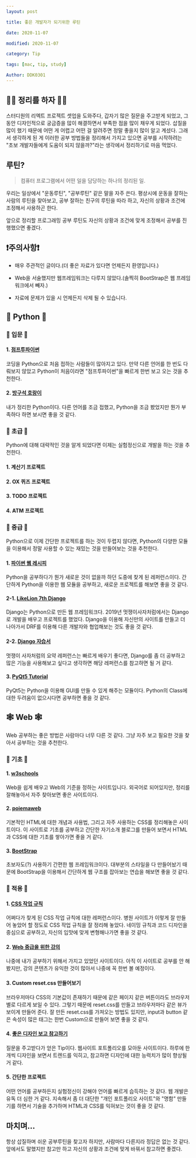 ```yaml
---
layout: post

title: 좋은 개발자가 되기위한 루틴

date: 2020-11-07

modified: 2020-11-07

category: Tip

tags: [mac, tip, study]

Author: DDK0301
---
```


## 🧑‍💻 정리를 하자 🧑‍💻

스터디원의 리엑트 프로젝트 셋업을 도와주다, 갑자기 많은 질문을 주고받게 되었고, 그동안 디자인적으로 궁금증을 많이 해결하면서 부족한 점을 많이 채우게 되었다. 삽질을 많이 했기 때문에 어떤 게 어렵고 어떤 걸 알려주면 정말 좋을지 많이 알고 계셨다. 그래서 생각하게 된 게 이러한 공부 방법들을 정리해서 가지고 있으면 공부를 시작하려는 "초보 개발자들에게 도움이 되지 않을까?"라는 생각에서 정리하기로 마음 먹었다.

## 루틴?

> 컴퓨터 프로그램에서 어떤 일을 담당하는 하나의 정리된 일.

우리는 일상에서 "운동루틴", "공부루틴" 같은 말을 자주 쓴다. 평상시에 운동을 잘하는 사람의 루틴을 찾아보고, 공부 잘하는 친구의 루틴을 따라 하고, 자신의 상황과 조건에 조정해서 사용하곤 한다.

앞으로 정리할 프로그래밍 공부 루틴도 자신의 상황과 조건에 맞게 조정해서 공부를 진행했으면 좋겠다. 

## ❗️주의사항❗️
- 매우 주관적인 글이다.(더 좋은 자료가 있다면 언제든지 환영입니다.)

- Web을 서술했지만 웹프레임워크는 다루지 않았다.(솔찍히 BootStrap은 웹 프레임워크에서 빼자.)  

- 자료에 문제가 있을 시 언제든지 삭제 될 수 있습니다.

## 🐍 Python 🐍

### 🥚 입문 🥚

#### 1. [점프투파이썬](https://wikidocs.net/book/1)

코딩을 Python으로 처음 접하는 사람들이 많아지고 있다. 만약 다른 언어를 한 번도 다뤄보지 않았고 Python이 처음이라면 "점프투파이썬"을 빠르게 한번 보고 오는 것을 추천한다.

#### 2. [방구석 호랑이](https://jeongnaehyeok.github.io//python/2020/05/09/01-Python-%EC%86%8C%EA%B0%9C/)

내가 정리한 Python이다. 다른 언어를 조금 접했고, Python을 조금 봤었지만 뭔가 부족하다 하면 보시면 좋을 것 같다.

### 🐣 초급 🐣

Python에 대해 대략적인 것을 알게 되었다면 이제는 실험정신으로 개발을 하는 것을 추천한다.

#### 1. 계산기 프로젝트

#### 2. OX 퀴즈 프로젝트

#### 3. TODO 프로젝트

#### 4. ATM 프로젝트

### 🐥 중급 🐥

Python으로 이제 간단한 프로젝트를 하는 것이 두렵지 않다면, Python의 다양한 모듈을 이용해서 정말 사용할 수 있는 재밌는 것을 만들어보는 것을 추천한다.

#### 1. [파이썬 웹 레시피](https://wikidocs.net/book/2965)

Python을 공부하다가 뭔가 새로운 것이 없을까 하던 도중에 찾게 된 레퍼런스이다. 간단하게 Python을 이용한 웹 모듈을 공부하고, 새로운 프로젝트를 해보면 좋을 것 같다.

#### 2-1. [LikeLion 7th Django](https://github.com/jeongnaehyeok/LikeLion_Django_Study_Summary)

Django는 Python으로 만든 웹 프레임워크다.  2019년 멋쟁이사자처럼에서는 Django로 개발을 배우고 프로젝트를 했었다. Django을 이용해 자신만의 사이트를 만들고 더 나아가서 DRF를 이용해 다른 개발자와 협업해보는 것도 좋을 것 같다.

#### 2-2. [Django 자습서](https://wikidocs.net/book/837)

멋쟁이 사자처럼의 요약 레퍼런스는 빠르게 배우기 좋다면, Django를 좀 더 공부하고 많은 기능을 사용해보고 싶다고 생각하면 해당 레퍼런스를 참고하면 될 거 같다.

#### 3. [PyQt5 Tutorial](https://wikidocs.net/book/2165)

PyQt5는 Python을 이용해 GUI를 만들 수 있게 해주는 모듈이다. Python의 Class에 대한 두려움이 없으시다면 공부하면 좋을 것 같다.

## 🕸 Web 🕸

Web 공부하는 좋은 방법은 사람마다 너무 다른 것 같다. 그냥 자주 보고 필요한 것을 찾아서 공부하는 것을 추천한다.

### 🌱 기초 🌱

#### 1. [w3schools](https://www.w3schools.com/)

Web을 쉽게 배우고 Web의 기준을 정하는 사이트입니다. 외국어로 되어있지만, 정리를 잘해놓아서 자주 찾아보면 좋은 사이트이다.

#### 2. [poiemaweb](https://poiemaweb.com/)

기본적인 HTML에 대한 개념과 사용법, 그리고 자주 사용하는 CSS를 정리해놓은 사이트이다. 이 사이트로 기초를 공부하고 간단한 자기소개 블로그를 만들어 보면서 HTML과 CSS에 대한 기초를 쌓아가면 좋을 거 같다.

#### 3. [BootStrap](https://getbootstrap.com/)

초보자도(?) 사용하기 간편한 웹 프레임워크이다. 대부분의 스타일을 다 만들어놨기 때문에 BootStrap을 이용해서 간단하게 웹 구조를 잡아보는 연습을 해보면 좋을 것 같다.

### 🌿 적용 🌿

#### 1. [CSS 작업 규칙](http://dev.paik.ac.kr/)

어쩌다가 찾게 된 CSS 작업 규칙에 대한 레퍼런스이다. 병원 사이트가 이렇게 잘 만들어 놓았어 할 정도로 CSS 작업 규칙을 잘 정리해 놓았다. 네이밍 규칙과 코드 디자인을 중심으로 공부하고, 자신의 입맛에 맞게 변형해나가면 좋을 것 같다.

#### 2. [Web 중급을 위한 강의](https://wtss.tistory.com/)

나중에 내가 공부하기 위해서 가지고 있었던 사이트이다. 아직 이 사이트로 공부를 안 해봤지만, 강의 콘텐츠가 유익한 것이 많아서 나중에 꼭 한번 볼 예정이다.

#### 3. Custom reset.css 만들어보기

브라우저마다 CSS의 기본값이 존재하기 때문에 같은 페이지 같은 버튼이라도 브라우저별로 다르게 보일 수 있다. 그렇기 때문에 reset.css를 만들고 브라우저마다 같은 뷰가 보이게 만들어 준다. 잘 만든 reset.css를 가져오는 방법도 있지만, input과 button 같은 속성이 많은 태그는 한번 Custom으로 만들어 보면 좋을 것 같다.

####  4. [좋은 디자인 보고 참고하기](http://www.gdweb.co.kr/main/index.asp)

질문을 주고받다가 얻은 Tip이다. 웹사이트 포트폴리오를 모아둔 사이트이다. 하루에 한 개씩 디자인을 보면서 트렌드를 익히고, 참고하면 디자인에 대한 능력치가 많이 향상될 거 같다.

#### 5. 간단한 프로젝트

어떤 언어를 공부하든지 실험정신이 강해야 언어를 빠르게 습득하는 것 같다. 웹 개발은 유독 더 심한 거 같다. 지속해서 좀 더 대단한 "개인 포트폴리오 사이트"와 "명함" 만들기를 하면서 기술을 추가하며 HTML과 CSS를 익혀보는 것이 좋을 것 같다.

   

## 마치며..\.

항상 삽질하며 쉬운 공부루틴을 찾고자 하지만, 사람마다 다른지라 정답은 없는 것 같다. 앞에서도 말했지만 참고만 하고 자신의 상황과 조건에 맞게 바꿔서 참고하면 좋겠다.

